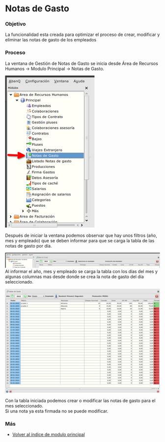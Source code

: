 # Notas de Gasto

### Objetivo

   La funcionalidad esta creada para optimizar el proceso de crear, modificar y eliminar las notas de gasto de los empleados

### Proceso

  La ventana de Gestión de Notas de Gasto se inicia desde Área de Recursos Humanos -> Modulo Principal -> Notas de Gasto.

  ![Iniciar Notas de Gasto](./img/uni_tablanotasgasto1.png)

  Después de iniciar la ventana podemos observar que hay unos filtros (año, mes y empleado) que se deben informar para que se carga la tabla de las notas de gasto por día. 

  ![Cabecera ventana](./img/uni_tablanotasgasto2.png)
  Al informar el año, mes y empleado se carga la tabla con los días del mes y algunas columnas mas desde donde se crea la nota de gasto del día seleccionado.

  ![Ventana Notas de Gasto](./img/uni_tablanotasgasto3.png)

  Con la tabla iniciada podemos crear o modificar las notas de gasto para el mes seleccionado.  
  Si una nota ya esta firmada no se puede modificar.



### Más

  * [Volver al índice de modulo principal](../flrrhhppal.md)